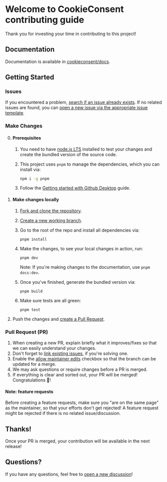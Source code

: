 # Welcome to CookieConsent contributing guide

Thank you for investing your time in contributing to this project!

## Documentation

Documentation is available in [cookieconsent/docs](/docs/).

## Getting Started

### Issues

If you encountered a problem, [search if an issue already exists](https://github.com/orestbida/cookieconsent/issues). If no related issues are found, you can [open a new issue via the appropriate issue template](https://github.com/orestbida/cookieconsent/issues/new/choose).

### Make Changes

0. #### Prerequisites

    1. You need to have [node.js LTS](https://nodejs.org/en/download/) installed to test your changes and create the bundled version of the source code.

    2. This project uses `pnpm` to manage the dependencies, which you can install via:
        ```bash
        npm i -g pnpm
        ```

    3. Follow the [Getting started with Github Desktop](https://docs.github.com/en/desktop/installing-and-configuring-github-desktop/overview/getting-started-with-github-desktop) guide.

1. #### Make changes locally

    1. [Fork and clone the repository](https://docs.github.com/en/desktop/contributing-and-collaborating-using-github-desktop/adding-and-cloning-repositories/cloning-and-forking-repositories-from-github-desktop).

    2. [Create a new working branch](https://docs.github.com/en/pull-requests/collaborating-with-pull-requests/proposing-changes-to-your-work-with-pull-requests/creating-and-deleting-branches-within-your-repository).

    3. Go to the root of the repo and install all dependencies via:

        ```
        pnpm install
        ```

    4. Make the changes, to see your local changes in action, run:

        ```
        pnpm dev
        ```

        Note: If you're making changes to the documentation, use `pnpm docs:dev`.

    5. Once you've finished, generate the bundled version via:

        ```
        pnpm build
        ```
    6. Make sure tests are all green:

        ```
        pnpm test
        ```

3. Push the changes and [create a Pull Request](https://docs.github.com/en/pull-requests/collaborating-with-pull-requests/proposing-changes-to-your-work-with-pull-requests/creating-a-pull-request).

### Pull Request (PR)

1. When creating a new PR, explain briefly what it improves/fixes so that we can easily understand your changes.
2. Don't forget to [link existing issues](https://docs.github.com/en/issues/tracking-your-work-with-issues/linking-a-pull-request-to-an-issue), if you're solving one.
3. Enable the [allow maintainer edits](https://docs.github.com/en/pull-requests/collaborating-with-pull-requests/working-with-forks/allowing-changes-to-a-pull-request-branch-created-from-a-fork) checkbox so that the branch can be updated for a merge.
4. We may ask questions or require changes before a PR is merged.
5. If everything is clear and sorted out, your PR will be merged! Congratulations 🎉!

#### Note: feature requests

Before creating a feature requests, make sure you "are on the same page" as the maintainer, so that your efforts don't get rejected! A feature request might be rejected if there is no  related issue/discussion.

## Thanks!

Once your PR is merged, your contribution will be available in the next release!

## Questions?

If you have any questions, feel free to [open a new discussion](https://github.com/orestbida/cookieconsent/discussions/new/choose)!